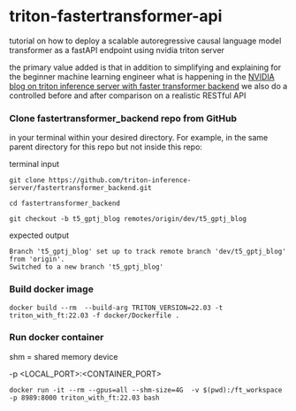 # triton-fastertransformer-api

tutorial on how to deploy a scalable autoregressive causal language model transformer as a fastAPI endpoint using nvidia triton server 

the primary value added is that in addition to simplifying and explaining for the beginner machine learning engineer what is happening in the [NVIDIA blog on triton inference server with faster transformer backend](https://developer.nvidia.com/blog/deploying-gpt-j-and-t5-with-fastertransformer-and-triton-inference-server/) we also do a controlled before and after comparison on a realistic RESTful API

### Clone fastertransformer_backend repo from GitHub

in your terminal within your desired directory. For example, in the same parent directory for this repo but not inside this repo:

terminal input
```
git clone https://github.com/triton-inference-server/fastertransformer_backend.git

cd fastertransformer_backend

git checkout -b t5_gptj_blog remotes/origin/dev/t5_gptj_blog
```

expected output
```
Branch 't5_gptj_blog' set up to track remote branch 'dev/t5_gptj_blog' from 'origin'.
Switched to a new branch 't5_gptj_blog'
```

### Build docker image

```
docker build --rm  --build-arg TRITON_VERSION=22.03 -t triton_with_ft:22.03 -f docker/Dockerfile . 
```

### Run docker container

shm = shared memory device

-p <LOCAL_PORT>:<CONTAINER_PORT>

```
docker run -it --rm --gpus=all --shm-size=4G  -v $(pwd):/ft_workspace -p 8989:8000 triton_with_ft:22.03 bash
```